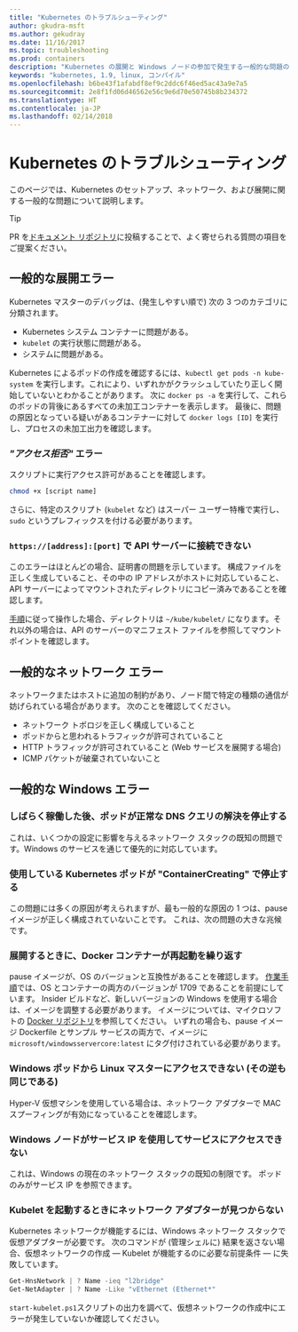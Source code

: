 ```yaml
---
title: "Kubernetes のトラブルシューティング"
author: gkudra-msft
ms.author: gekudray
ms.date: 11/16/2017
ms.topic: troubleshooting
ms.prod: containers
description: "Kubernetes の展開と Windows ノードの参加で発生する一般的な問題の解決方法。"
keywords: "kubernetes, 1.9, linux, コンパイル"
ms.openlocfilehash: b6be43f1afabdf8ef9c2ddc6f46ed5ac43a9e7a5
ms.sourcegitcommit: 2e8f1fd06d46562e56c9e6d70e50745b8b234372
ms.translationtype: HT
ms.contentlocale: ja-JP
ms.lasthandoff: 02/14/2018
---
```

# <a name="troubleshooting-kubernetes"></a>Kubernetes のトラブルシューティング #
このページでは、Kubernetes のセットアップ、ネットワーク、および展開に関する一般的な問題について説明します。

> [!tip]
> PR を[ドキュメント リポジトリ](https://github.com/MicrosoftDocs/Virtualization-Documentation/)に投稿することで、よく寄せられる質問の項目をご提案ください。


## <a name="common-deployment-errors"></a>一般的な展開エラー ##
Kubernetes マスターのデバッグは、(発生しやすい順で) 次の 3 つのカテゴリに分類されます。

  - Kubernetes システム コンテナーに問題がある。
  - `kubelet` の実行状態に問題がある。
  - システムに問題がある。


Kubernetes によるポッドの作成を確認するには、`kubectl get pods -n kube-system` を実行します。これにより、いずれかがクラッシュしていたり正しく開始していないとわかることがあります。   次に `docker ps -a` を実行して、これらのポッドの背後にあるすべての未加工コンテナーを表示します。 最後に、問題の原因となっている疑いがあるコンテナーに対して `docker logs [ID]` を実行し、プロセスの未加工出力を確認します。


### <a name="permission-denied-errors"></a>_"アクセス拒否"_ エラー ###
スクリプトに実行アクセス許可があることを確認します。

```bash
chmod +x [script name]
```

さらに、特定のスクリプト (`kubelet` など) はスーパー ユーザー特権で実行し、`sudo` というプレフィックスを付ける必要があります。


### <a name="cannot-connect-to-the-api-server-at-httpsaddressport"></a>`https://[address]:[port]` で API サーバーに接続できない ###
このエラーはほとんどの場合、証明書の問題を示しています。 構成ファイルを正しく生成していること、その中の IP アドレスがホストに対応していること、API サーバーによってマウントされたディレクトリにコピー済みであることを確認します。

[手順](./creating-a-linux-master)に従って操作した場合、ディレクトリは `~/kube/kubelet/` になります。それ以外の場合は、API のサーバーのマニフェスト ファイルを参照してマウント ポイントを確認します。


## <a name="common-networking-errors"></a>一般的なネットワーク エラー ##
ネットワークまたはホストに追加の制約があり、ノード間で特定の種類の通信が妨げられている場合があります。 次のことを確認してください。

  - ネットワーク トポロジを正しく構成していること
  - ポッドからと思われるトラフィックが許可されていること
  - HTTP トラフィックが許可されていること (Web サービスを展開する場合)
  - ICMP パケットが破棄されていないこと


<!-- ### My Linux node cannot ping my Windows pods ### -->

## <a name="common-windows-errors"></a>一般的な Windows エラー ##

### <a name="pods-stop-resolving-dns-queries-successfully-after-some-time-alive"></a>しばらく稼働した後、ポッドが正常な DNS クエリの解決を停止する ###
これは、いくつかの設定に影響を与えるネットワーク スタックの既知の問題です。Windows のサービスを通じて優先的に対応しています。


### <a name="my-kubernetes-pods-are-stuck-at-containercreating"></a>使用している Kubernetes ポッドが "ContainerCreating" で停止する ###
この問題には多くの原因が考えられますが、最も一般的な原因の 1 つは、pause イメージが正しく構成されていないことです。 これは、次の問題の大きな兆候です。


### <a name="when-deploying-docker-containers-keep-restarting"></a>展開するときに、Docker コンテナーが再起動を繰り返す ###
pause イメージが、OS のバージョンと互換性があることを確認します。 [作業手順](./getting-started-kubernetes-windows.md)では、OS とコンテナーの両方のバージョンが 1709 であることを前提にしています。 Insider ビルドなど、新しいバージョンの Windows を使用する場合は、イメージを調整する必要があります。 イメージについては、マイクロソフトの [Docker リポジトリ](https://hub.docker.com/u/microsoft/)を参照してください。 いずれの場合も、pause イメージ Dockerfile とサンプル サービスの両方で、イメージに `microsoft/windowsservercore:latest` にタグ付けされている必要があります。


### <a name="my-windows-pods-cannot-access-the-linux-master-or-vice-versa"></a>Windows ポッドから Linux マスターにアクセスできない (その逆も同じである) ###
Hyper-V 仮想マシンを使用している場合は、ネットワーク アダプターで MAC スプーフィングが有効になっていることを確認します。


### <a name="my-windows-node-cannot-access-my-services-using-the-service-ip"></a>Windows ノードがサービス IP を使用してサービスにアクセスできない ###
これは、Windows の現在のネットワーク スタックの既知の制限です。 ポッドのみがサービス IP を参照できます。


### <a name="no-network-adapter-is-found-when-starting-kubelet"></a>Kubelet を起動するときにネットワーク アダプターが見つからない ###
Kubernetes ネットワークが機能するには、Windows ネットワーク スタックで仮想アダプターが必要です。 次のコマンドが (管理シェルに) 結果を返さない場合、仮想ネットワークの作成 &mdash; Kubelet が機能するのに必要な前提条件 &mdash; に失敗しています。

```powershell
Get-HnsNetwork | ? Name -ieq "l2bridge"
Get-NetAdapter | ? Name -Like "vEthernet (Ethernet*"
```

`start-kubelet.ps1`スクリプトの出力を調べて、仮想ネットワークの作成中にエラーが発生していないか確認してください。

